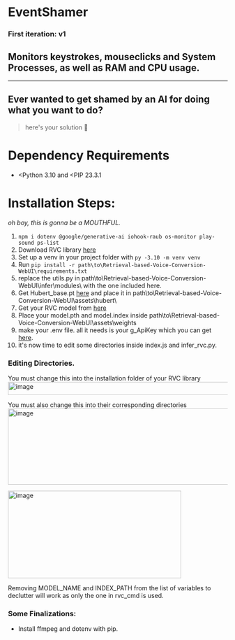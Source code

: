 # EventShamer
### First iteration: v1
## Monitors keystrokes, mouseclicks and System Processes, as well as RAM and CPU usage.
---
## Ever wanted to get shamed by an AI for doing what you want to do?
> here's your solution 🧨

# Dependency Requirements
- <Python 3.10 and <PIP 23.3.1

# Installation Steps:
*oh boy, this is gonna be a MOUTHFUL.*
1. `npm i dotenv @google/generative-ai iohook-raub os-monitor play-sound ps-list`
2. Download RVC library [here](https://github.com/RVC-Project/Retrieval-based-Voice-Conversion-WebUI/tree/main) 
3. Set up a venv in your project folder with `py -3.10 -m venv venv`
4. Run `pip install -r path\to\Retrieval-based-Voice-Conversion-WebUI\requirements.txt`
5. replace the utils.py in path\to\Retrieval-based-Voice-Conversion-WebUI\infer\modules\ with the one included here.
6. Get Hubert_base.pt [here](https://huggingface.co/lj1995/VoiceConversionWebUI/blob/main/hubert_base.pt) and place it in path\to\Retrieval-based-Voice-Conversion-WebUI\assets\hubert\
7. Get your RVC model from [here](https://www.weights.com/?isNewUser=true&callbackUrl=https%3A%2F%2Fwww.weights.com%2Fcreate%3FmodelId%3Dclmmvx9zy0035wsz75e22cow0)
8. Place your model.pth and model.index inside path\to\Retrieval-based-Voice-Conversion-WebUI\assets\weights
9. make your .env file. all it needs is your g_ApiKey which you can get [here](https://cloud.google.com/free?utm_source=google&utm_medium=cpc&utm_campaign=japac-PH-all-en-dr-BKWS-all-core-trial-EXA-dr-1710102&utm_content=text-ad-none-none-DEV_c-CRE_602400826262-ADGP_Hybrid+%7C+BKWS+-+EXA+%7C+Txt+-GCP-General-Core+Brand-KWID_43700071562408553-kwd-26415313501&userloc_1011174-network_g&utm_term=KW_google+cloud+platform&gclsrc=aw.ds&gad_source=1&gad_campaignid=12297519333&gclid=Cj0KCQjwkILEBhDeARIsAL--pjyvDquuDsY136JYciILCjjnrgIEkfOdQn7E2jEmvasefcS1LpOqH2kaAqqqEALw_wcB).
10. it's now time to edit some directories inside index.js and infer_rvc.py.

### Editing Directories.

You must change this into the installation folder of your RVC library
<img width="574" height="30" alt="image" src="https://github.com/user-attachments/assets/72f9c33b-2bfa-46ad-a884-af213bd458f5" />

You must also change this into their corresponding directories
<img width="856" height="174" alt="image" src="https://github.com/user-attachments/assets/5543e5aa-4643-475c-b201-552fea00cea5" />

<img width="397" height="200" alt="image" src="https://github.com/user-attachments/assets/8e54cbee-164e-4e4f-a175-d2745782ec59" />

Removing MODEL_NAME and INDEX_PATH from the list of variables to declutter will work as only the one in rvc_cmd is used.

### Some Finalizations:
- Install ffmpeg and dotenv with pip.


